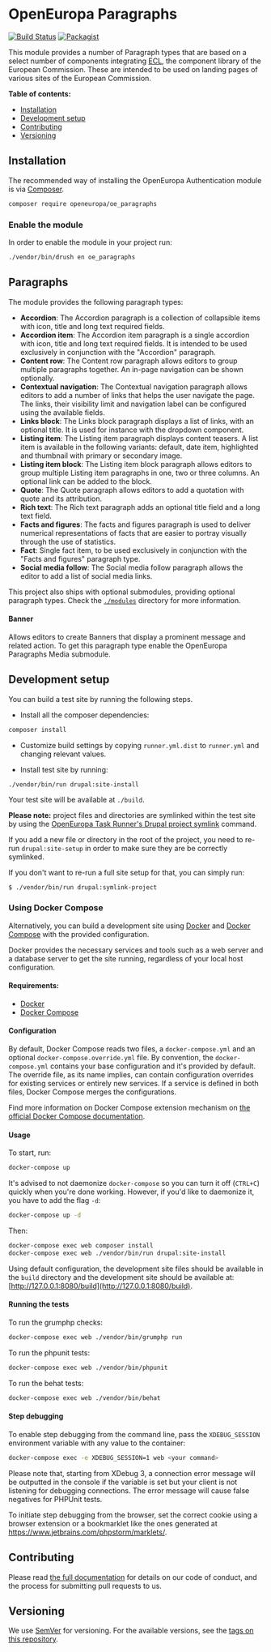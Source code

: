 OpenEuropa Paragraphs
=====================

[![Build Status](https://drone.fpfis.eu/api/badges/openeuropa/oe_paragraphs/status.svg?branch=master)](https://drone.fpfis.eu/openeuropa/oe_paragraphs)
[![Packagist](https://img.shields.io/packagist/v/openeuropa/oe_paragraphs.svg)](https://packagist.org/packages/openeuropa/oe_paragraphs)

This module provides a number of Paragraph types that are based on a select number of components integrating [ECL](https://github.com/ec-europa/europa-component-library),
the component library of the European Commission.
These are intended to be used on landing pages of various sites of the European Commission.

**Table of contents:**

- [Installation](#installation)
- [Development setup](#development-setup)
- [Contributing](#contributing)
- [Versioning](#versioning)

## Installation

The recommended way of installing the OpenEuropa Authentication module is via [Composer][1].

```bash
composer require openeuropa/oe_paragraphs
```

### Enable the module

In order to enable the module in your project run:

```bash
./vendor/bin/drush en oe_paragraphs
```

## Paragraphs

The module provides the following paragraph types:

- **Accordion**: The Accordion paragraph is a collection of collapsible items with icon, title and long text required fields.
- **Accordion item**: The Accordion item paragraph is a single accordion with icon, title and long text required fields. It is intended to be 
used exclusively in conjunction with the "Accordion" paragraph.
- **Content row**: The Content row paragraph allows editors to group multiple paragraphs together. An in-page navigation can be shown 
optionally.
- **Contextual navigation**: The Contextual navigation paragraph allows editors to add a number of links that helps the user navigate the page. The 
links, their visibility limit and navigation label can be configured using the available fields.
- **Links block**: The Links block paragraph displays a list of links, with an optional title. It is used for instance with the dropdown component.
- **Listing item**: The Listing item paragraph displays content teasers. A list item is available in the following variants: default, date 
item, highlighted and thumbnail with primary or secondary image.
- **Listing item block**: The Listing item block paragraph allows editors to group multiple Listing item paragraphs in one, two or three columns.
An optional link can be added to the block.
- **Quote**: The Quote paragraph allows editors to add a quotation with quote and its attribution.
- **Rich text**: The Rich text paragraph adds an optional title field and a long text field.
- **Facts and figures**: The facts and figures paragraph is used to deliver numerical representations of facts that are easier to portray visually through the use of statistics.
- **Fact**: Single fact item, to be used exclusively in conjunction with the "Facts and figures" paragraph type.
- **Social media follow**: The Social media follow paragraph allows the editor to add a list of social media links.

This project also ships with optional submodules, providing optional paragraph types. Check the [`./modules`](./modules)
directory for more information.

#### Banner
Allows editors to create Banners that display a prominent message and related action. To get this paragraph type enable
the OpenEuropa Paragraphs Media submodule.

## Development setup

You can build a test site by running the following steps.

* Install all the composer dependencies:

```bash
composer install
```

* Customize build settings by copying `runner.yml.dist` to `runner.yml` and
changing relevant values.

* Install test site by running:

```bash
./vendor/bin/run drupal:site-install
```

Your test site will be available at `./build`.

**Please note:** project files and directories are symlinked within the test site by using the
[OpenEuropa Task Runner's Drupal project symlink](https://github.com/openeuropa/task-runner-drupal-project-symlink) command.

If you add a new file or directory in the root of the project, you need to re-run `drupal:site-setup` in order to make
sure they are be correctly symlinked.

If you don't want to re-run a full site setup for that, you can simply run:

```
$ ./vendor/bin/run drupal:symlink-project
```

### Using Docker Compose

Alternatively, you can build a development site using [Docker](https://www.docker.com/get-docker) and 
[Docker Compose](https://docs.docker.com/compose/) with the provided configuration.

Docker provides the necessary services and tools such as a web server and a database server to get the site running, 
regardless of your local host configuration.

#### Requirements:

- [Docker](https://www.docker.com/get-docker)
- [Docker Compose](https://docs.docker.com/compose/)

#### Configuration

By default, Docker Compose reads two files, a `docker-compose.yml` and an optional `docker-compose.override.yml` file.
By convention, the `docker-compose.yml` contains your base configuration and it's provided by default.
The override file, as its name implies, can contain configuration overrides for existing services or entirely new 
services.
If a service is defined in both files, Docker Compose merges the configurations.

Find more information on Docker Compose extension mechanism on [the official Docker Compose documentation](https://docs.docker.com/compose/extends/).

#### Usage

To start, run:

```bash
docker-compose up
```

It's advised to not daemonize `docker-compose` so you can turn it off (`CTRL+C`) quickly when you're done working.
However, if you'd like to daemonize it, you have to add the flag `-d`:

```bash
docker-compose up -d
```

Then:

```bash
docker-compose exec web composer install
docker-compose exec web ./vendor/bin/run drupal:site-install
```

Using default configuration, the development site files should be available in the `build` directory and the development site
should be available at: [http://127.0.0.1:8080/build](http://127.0.0.1:8080/build).

#### Running the tests

To run the grumphp checks:

```bash
docker-compose exec web ./vendor/bin/grumphp run
```

To run the phpunit tests:

```bash
docker-compose exec web ./vendor/bin/phpunit
```

To run the behat tests:

```bash
docker-compose exec web ./vendor/bin/behat
```

#### Step debugging

To enable step debugging from the command line, pass the `XDEBUG_SESSION` environment variable with any value to
the container:

```bash
docker-compose exec -e XDEBUG_SESSION=1 web <your command>
```

Please note that, starting from XDebug 3, a connection error message will be outputted in the console if the variable is
set but your client is not listening for debugging connections. The error message will cause false negatives for PHPUnit
tests.

To initiate step debugging from the browser, set the correct cookie using a browser extension or a bookmarklet
like the ones generated at https://www.jetbrains.com/phpstorm/marklets/.

## Contributing

Please read [the full documentation](https://github.com/openeuropa/openeuropa) for details on our code of conduct, and the process for submitting pull requests to us.

## Versioning

We use [SemVer](http://semver.org/) for versioning. For the available versions, see the [tags on this repository](https://github.com/openeuropa/oe_paragraphs/tags).

[1]: https://www.drupal.org/docs/develop/using-composer/using-composer-to-manage-drupal-site-dependencies#managing-contributed
